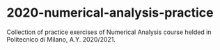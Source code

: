 # 2020-numerical-analysis-practice
Collection of practice exercises of Numerical Analysis course helded in Politecnico di Milano, A.Y. 2020/2021.
